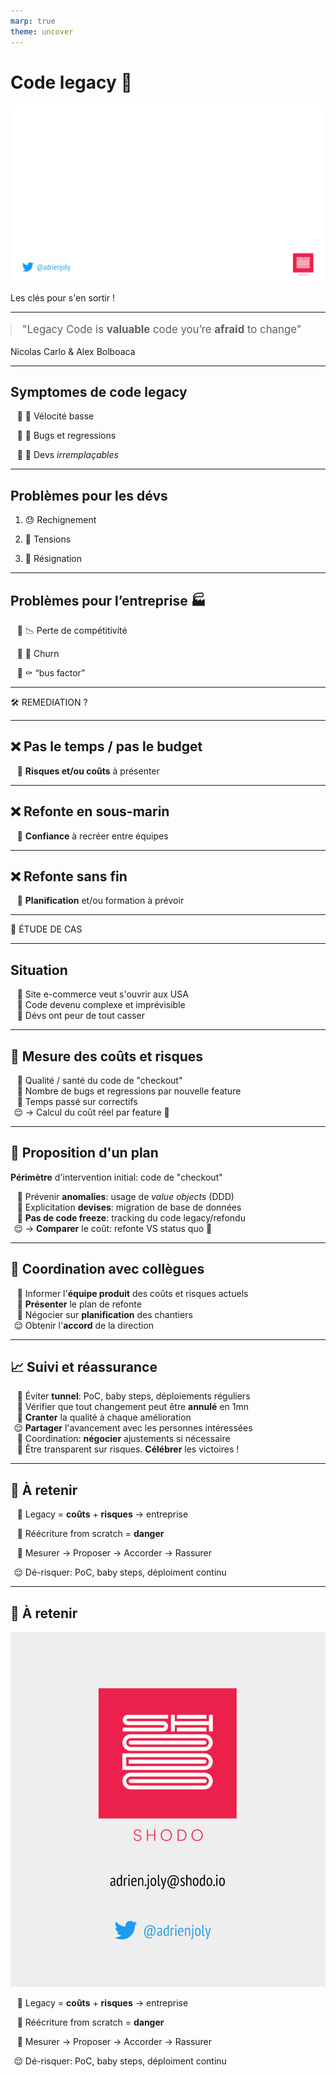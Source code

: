 ```yaml
---
marp: true
theme: uncover
---
```


<!-- proposal: https://gospeak.io/u/talks/code-legacy-les-cles-pour-s-en-sortir -->

# **Code legacy 🧟**

![bg](assets/background.png)

Les clés pour s'en sortir !

<style>
blockquote {
  font-size: 120%;
  margin: 0.8em 0;
}
</style>

<!--
PLAN:
- Le code legacy: def, symptomes, problèmes (2mn)
- Pistes et écueils typiques ⇒ clés (3mn)
- Étude de cas (4mn)
- Take-aways / à retenir (1mn)
-->

---

> "Legacy Code is **valuable** code you’re **afraid** to change"

Nicolas Carlo & Alex Bolboaca

<!-- notion de peur mais aussi de valeur pour l'entreprise -->

---

## **Symptomes** de code legacy

* 🐌 Vélocité basse

* 🥵 Bugs et regressions

* 👼 Devs *irremplaçables*

---

## Problèmes pour les **dévs**

1. 😓 Rechignement

2. 😤 Tensions

3. 🙈 Résignation

---

## Problèmes pour l’**entreprise** 🏭

- 📉 Perte de compétitivité

- 👋 Churn

- ⚰️ “bus factor” 

---

🛠️ REMEDIATION ?

---

## ❌ Pas le temps / pas le budget

<style scoped>
ul li {
  list-style-type: "➡️ ";
}
</style>

* **Risques et/ou coûts** à présenter

---

## ❌ Refonte en sous-marin

<style scoped>
ul li {
  list-style-type: "➡️ ";
}
</style>

* **Confiance** à recréer entre équipes

<!--
Raisons de ne pas le faire:
- perte de confiance: PM et/ou direction
- deux codebases à maintenir 🥵
- risque de refonte avortée
    - ex: codebase laissée dans un état encore pire
-->

---

## ❌ Refonte sans fin

<style scoped>
ul li {
  list-style-type: "➡️ ";
}
</style>

* **Planification** et/ou formation à prévoir

---

📌 ÉTUDE DE CAS

---

## **Situation**

<style scoped>
@counter-style problem-bullets {
  system: cyclic;
  symbols: "✈️""🏭""🥵";
  suffix: " ";
}
ul li {
  list-style-type: problem-bullets;
}
</style>

* Site e-commerce veut s'ouvrir aux USA
* Code devenu complexe et imprévisible
* Dévs ont peur de tout casser

---

## 🔬 **Mesure** des coûts et risques

* Qualité / santé du code de "checkout"
* Nombre de bugs et regressions par nouvelle feature
* Temps passé sur correctifs
* → Calcul du coût réel par feature 💸

---

## 🧭 **Proposition** d'un plan

**Périmètre** d'intervention initial: code de "checkout"

* Prévenir **anomalies**: usage de *value objects* (DDD)
* Explicitation **devises**: migration de base de données
* **Pas de code freeze**: tracking du code legacy/refondu
* → **Comparer** le coût: refonte VS status quo 💸

<!-- retirés par soucis de concision:
3) **Livraisons**: délégation à une API SaaS externe
4) **Cohérence** données: retrait d'un cache interne
-->

---

## 🤝 **Coordination** avec collègues

* Informer l'**équipe produit** des coûts et risques actuels
* **Présenter** le plan de refonte
* Négocier sur **planification** des chantiers
* Obtenir l'**accord** de la direction

---

## 📈 **Suivi** et réassurance

* Éviter **tunnel**: PoC, baby steps, déploiements réguliers
* Vérifier que tout changement peut être **annulé** en 1mn
* **Cranter** la qualité à chaque amélioration
* **Partager** l'avancement avec les personnes intéressées
* Coordination: **négocier** ajustements si nécessaire
* Être transparent sur risques. **Célébrer** les victoires !

---

## 🍱 **À retenir**

<style scoped>
@counter-style emoji-bullets {
  system: cyclic;
  symbols: "💸""🛑""🤝""😌";
  suffix: " ";
}
ul li {
  list-style-type: emoji-bullets;
}
</style>

* Legacy = **coûts** + **risques** → entreprise

* Réécriture from scratch = **danger**

* Mesurer → Proposer → Accorder → Rassurer

* Dé-risquer: PoC, baby steps, déploiment continu

---

## 🍱 **À retenir**

<style scoped>
@counter-style emoji-bullets {
  system: cyclic;
  symbols: "💸""🛑""🤝""😌";
  suffix: " ";
}
ul li {
  list-style-type: emoji-bullets;
}
</style>

![bg right](assets/final-slide.png)

- Legacy = **coûts** + **risques** → entreprise

- Réécriture from scratch = **danger**

- Mesurer → Proposer → Accorder → Rassurer

- Dé-risquer: PoC, baby steps, déploiment continu

<!--
Take-aways: (1mn)
- Devs ET entreprise ont **intérêt à maitriser** la complexité accidentelle de leur code
- **Prioriser les problèmes** en fonction des coûts & risques induits ET de la direction stratégique de l’entreprise
- **Convaincre** sur la base d’un **plan** avec objectifs mesurables
- Avancer **progressivement**, en rassurant les personnes impactées
-->
